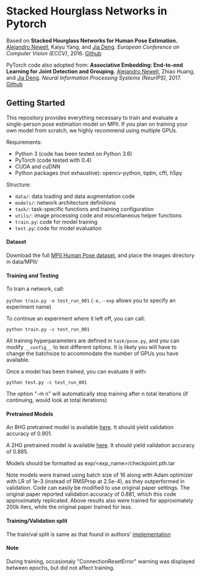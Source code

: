 # Stacked Hourglass Networks in Pytorch

Based on **Stacked Hourglass Networks for Human Pose Estimation.** [Alejandro Newell](http://www-personal.umich.edu/~alnewell/), Kaiyu Yang, and [Jia Deng](https://www.cs.princeton.edu/~jiadeng/). *European Conference on Computer Vision (ECCV)*, 2016. [Github](https://github.com/princeton-vl/pose-hg-train)

PyTorch code also adopted from: **Associative Embedding: End-to-end Learning for Joint Detection and Grouping.**
[Alejandro Newell](http://www-personal.umich.edu/~alnewell/), Zhiao Huang, and [Jia Deng](https://www.cs.princeton.edu/~jiadeng/). *Neural Information Processing Systems (NeurIPS)*, 2017. [Github](https://github.com/princeton-vl/pose-ae-train)

## Getting Started

This repository provides everything necessary to train and evaluate a single-person pose estimation model on MPII. If you plan on training your own model from scratch, we highly recommend using multiple GPUs.

Requirements:

- Python 3 (code has been tested on Python 3.6)
- PyTorch (code tested with 0.4)
- CUDA and cuDNN
- Python packages (not exhaustive): opencv-python, tqdm, cffi, h5py

Structure:
- ```data/```: data loading and data augmentation code
- ```models/```: network architecture definitions
- ```task/```: task-specific functions and training configuration
- ```utils/```: image processing code and miscellaneous helper functions
- ```train.py```: code for model training
- ```test.py```: code for model evaluation

#### Dataset
Download the full [MPII Human Pose dataset](http://human-pose.mpi-inf.mpg.de/), and place the images directory in data/MPII/

#### Training and Testing

To train a network, call:

```python train.py -e test_run_001``` (```-e,--exp``` allows you to specify an experiment name)

To continue an experiment where it left off, you can call:

```python train.py -c test_run_001```

All training hyperparameters are defined in ```task/pose.py```, and you can modify ```__config__``` to test different options. It is likely you will have to change the batchsize to accommodate the number of GPUs you have available.

Once a model has been trained, you can evaluate it with:

```python test.py -c test_run_001```

The option "-m n" will automatically stop training after n total iterations (if continuing, would look at total iterations)

#### Pretrained Models

An 8HG pretrained model is available [here](http://www-personal.umich.edu/~cnris/original_8hg/checkpoint.pth.tar). It should yield validation accuracy of 0.901.

A 2HG pretrained model is available [here](http://www-personal.umich.edu/~cnris/original_2hg/checkpoint.pth.tar). It should yield validation accuracy of 0.885.

Models should be formatted as exp/<exp_name>/checkpoint.pth.tar

Note models were trained using batch size of 16 along with Adam optimizer with LR of 1e-3 (instead of RMSProp at 2.5e-4), as they outperformed in validation. Code can easily be modified to use original paper settings. The original paper reported validation accuracy of 0.881, which this code approximately replicated. Above results also were trained for approximately 200k iters, while the original paper trained for less.

#### Training/Validation split

The train/val split is same as that found in authors' [implementation](https://github.com/princeton-vl/pose-hg-train)

#### Note

During training, occasionaly "ConnectionResetError" warning was displayed between epochs, but did not affect training.  
